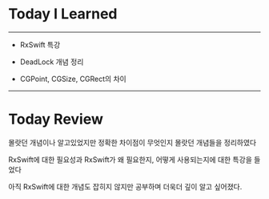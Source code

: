 # Today I Learned

---

- RxSwift 특강

- DeadLock 개념 정리

- CGPoint, CGSize, CGRect의 차이

---

# Today Review

몰랏던 개념이나 알고있었지만 정확한 차이점이 무엇인지 몰랏던 개념들을 정리하였다

RxSwift에 대한 필요성과 RxSwift가 왜 필요한지, 어떻게 사용되는지에 대한 특강을 들었다

아직 RxSwift에 대한 개념도 잡히지 않지만 공부하며 더욱더 깊이 알고 싶어졌다.
